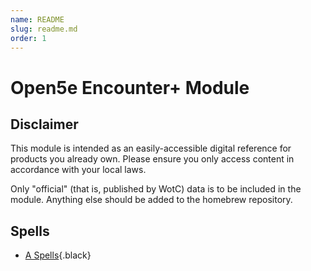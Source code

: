 ```yaml
---
name: README
slug: readme.md
order: 1
---
```


# Open5e Encounter+ Module

## Disclaimer

This module is intended as an easily-accessible digital reference for products you already own. Please ensure you only access content in accordance with your local laws.

Only "official" (that is, published by WotC) data is to be included in the module. Anything else should be added to the homebrew repository.

## Spells
* [A Spells](spells/A.md){.black}